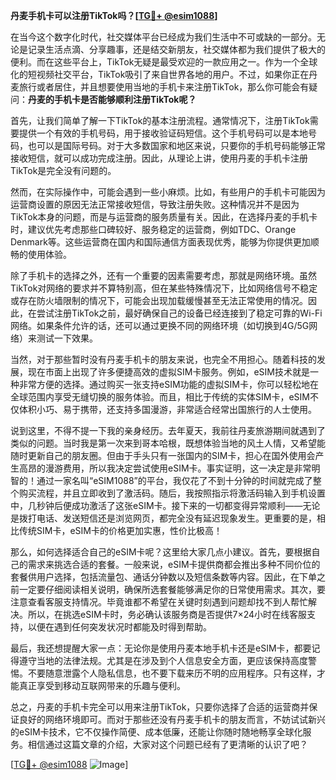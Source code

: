 **丹麦手机卡可以注册TikTok吗？[[TG💪+ @esim1088](https://t.me/s/esim1088)]**

在当今这个数字化时代，社交媒体平台已经成为我们生活中不可或缺的一部分。无论是记录生活点滴、分享趣事，还是结交新朋友，社交媒体都为我们提供了极大的便利。而在这些平台上，TikTok无疑是最受欢迎的一款应用之一。作为一个全球化的短视频社交平台，TikTok吸引了来自世界各地的用户。不过，如果你正在丹麦旅行或者居住，并且想要使用当地的手机卡来注册TikTok，那么你可能会有疑问：**丹麦的手机卡是否能够顺利注册TikTok呢？**

首先，让我们简单了解一下TikTok的基本注册流程。通常情况下，注册TikTok需要提供一个有效的手机号码，用于接收验证码短信。这个手机号码可以是本地号码，也可以是国际号码。对于大多数国家和地区来说，只要你的手机号码能够正常接收短信，就可以成功完成注册。因此，从理论上讲，使用丹麦的手机卡注册TikTok是完全没有问题的。

然而，在实际操作中，可能会遇到一些小麻烦。比如，有些用户的手机卡可能因为运营商设置的原因无法正常接收短信，导致注册失败。这种情况并不是因为TikTok本身的问题，而是与运营商的服务质量有关。因此，在选择丹麦的手机卡时，建议优先考虑那些口碑较好、服务稳定的运营商，例如TDC、Orange Denmark等。这些运营商在国内和国际通信方面表现优秀，能够为你提供更加顺畅的使用体验。

除了手机卡的选择之外，还有一个重要的因素需要考虑，那就是网络环境。虽然TikTok对网络的要求并不算特别高，但在某些特殊情况下，比如网络信号不稳定或存在防火墙限制的情况下，可能会出现加载缓慢甚至无法正常使用的情况。因此，在尝试注册TikTok之前，最好确保自己的设备已经连接到了稳定可靠的Wi-Fi网络。如果条件允许的话，还可以通过更换不同的网络环境（如切换到4G/5G网络）来测试一下效果。

当然，对于那些暂时没有丹麦手机卡的朋友来说，也完全不用担心。随着科技的发展，现在市面上出现了许多便捷高效的虚拟SIM卡服务。例如，eSIM技术就是一种非常方便的选择。通过购买一张支持eSIM功能的虚拟SIM卡，你可以轻松地在全球范围内享受无缝切换的服务体验。而且，相比于传统的实体SIM卡，eSIM不仅体积小巧、易于携带，还支持多国漫游，非常适合经常出国旅行的人士使用。

说到这里，不得不提一下我的亲身经历。去年夏天，我前往丹麦旅游期间就遇到了类似的问题。当时我是第一次来到哥本哈根，既想体验当地的风土人情，又希望能随时更新自己的朋友圈。但由于手头只有一张国内的SIM卡，担心在国外使用会产生高昂的漫游费用，所以我决定尝试使用eSIM卡。事实证明，这一决定是非常明智的！通过一家名叫“eSIM1088”的平台，我仅花了不到十分钟的时间就完成了整个购买流程，并且立即收到了激活码。随后，我按照指示将激活码输入到手机设置中，几秒钟后便成功激活了这张eSIM卡。接下来的一切都变得异常顺利——无论是拨打电话、发送短信还是浏览网页，都完全没有延迟现象发生。更重要的是，相比传统SIM卡，eSIM卡的价格更加实惠，性价比极高！

那么，如何选择适合自己的eSIM卡呢？这里给大家几点小建议。首先，要根据自己的需求来挑选合适的套餐。一般来说，eSIM卡提供商都会推出多种不同价位的套餐供用户选择，包括流量包、通话分钟数以及短信条数等内容。因此，在下单之前一定要仔细阅读相关说明，确保所选套餐能够满足你的日常使用需求。其次，要注意查看客服支持情况。毕竟谁都不希望在关键时刻遇到问题却找不到人帮忙解决。所以，在挑选eSIM卡时，务必确认该服务商是否提供7×24小时在线客服支持，以便在遇到任何突发状况时都能及时得到帮助。

最后，我还想提醒大家一点：无论你是使用丹麦本地手机卡还是eSIM卡，都要记得遵守当地的法律法规。尤其是在涉及到个人信息安全方面，更应该保持高度警惕。不要随意泄露个人隐私信息，也不要下载来历不明的应用程序。只有这样，才能真正享受到移动互联网带来的乐趣与便利。

总之，丹麦的手机卡完全可以用来注册TikTok，只要你选择了合适的运营商并保证良好的网络环境即可。而对于那些还没有丹麦手机卡的朋友而言，不妨试试新兴的eSIM卡技术，它不仅操作简便、成本低廉，还能让你随时随地畅享全球化服务。相信通过这篇文章的介绍，大家对这个问题已经有了更清晰的认识了吧？

[[TG💪+ @esim1088](https://t.me/s/esim1088) ![Image](https://i.postimg.cc/4NQfJmqS/Snipaste-2025-05-13-00-14-12.png)]